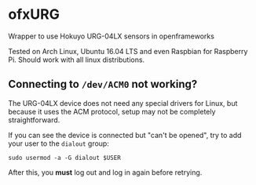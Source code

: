 # ofxURG
Wrapper to use Hokuyo URG-04LX sensors in openframeworks

Tested on Arch Linux, Ubuntu 16.04 LTS and even Raspbian for Raspberry Pi. Should work with all linux distributions.

## Connecting to `/dev/ACM0` not working?
The URG-04LX device does not need any special drivers for Linux, but because it uses the ACM protocol, setup may not be completely straightforward.

If you can see the device is connected but "can't be opened", try to add your user to the `dialout` group:
```
sudo usermod -a -G dialout $USER
```
After this, you **must** log out and log in again before retrying.
